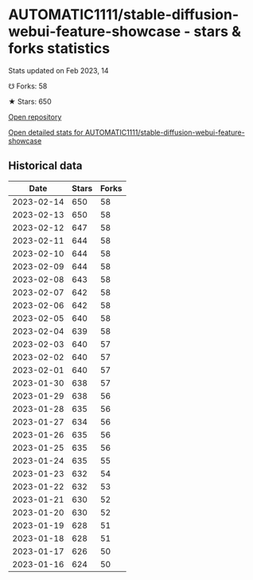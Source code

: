 # AUTOMATIC1111/stable-diffusion-webui-feature-showcase - stars & forks statistics

Stats updated on Feb 2023, 14

☋ Forks: 58

★ Stars: 650

[Open repository](https://github.com/AUTOMATIC1111/stable-diffusion-webui-feature-showcase)

[Open detailed stats for AUTOMATIC1111/stable-diffusion-webui-feature-showcase](https://reviewgithub.com/rep/AUTOMATIC1111/stable-diffusion-webui-feature-showcase)

## Historical data
| Date | Stars | Forks |
|------|-------|-------|
| 2023-02-14 | 650 | 58 | 
| 2023-02-13 | 650 | 58 | 
| 2023-02-12 | 647 | 58 | 
| 2023-02-11 | 644 | 58 | 
| 2023-02-10 | 644 | 58 | 
| 2023-02-09 | 644 | 58 | 
| 2023-02-08 | 643 | 58 | 
| 2023-02-07 | 642 | 58 | 
| 2023-02-06 | 642 | 58 | 
| 2023-02-05 | 640 | 58 | 
| 2023-02-04 | 639 | 58 | 
| 2023-02-03 | 640 | 57 | 
| 2023-02-02 | 640 | 57 | 
| 2023-02-01 | 640 | 57 | 
| 2023-01-30 | 638 | 57 | 
| 2023-01-29 | 638 | 56 | 
| 2023-01-28 | 635 | 56 | 
| 2023-01-27 | 634 | 56 | 
| 2023-01-26 | 635 | 56 | 
| 2023-01-25 | 635 | 56 | 
| 2023-01-24 | 635 | 55 | 
| 2023-01-23 | 632 | 54 | 
| 2023-01-22 | 632 | 53 | 
| 2023-01-21 | 630 | 52 | 
| 2023-01-20 | 630 | 52 | 
| 2023-01-19 | 628 | 51 | 
| 2023-01-18 | 628 | 51 | 
| 2023-01-17 | 626 | 50 | 
| 2023-01-16 | 624 | 50 | 

